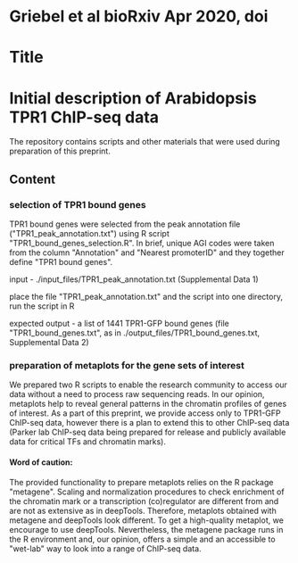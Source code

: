 # Griebel et al bioRxiv Apr 2020, doi
# Title
# Initial description of Arabidopsis TPR1 ChIP-seq data

The repository contains scripts and other materials that were used during preparation of this preprint.

## Content
### selection of TPR1 bound genes

TPR1 bound genes were selected from the peak annotation file ("TPR1_peak_annotation.txt") using R script "TPR1_bound_genes_selection.R". In brief, unique AGI codes were taken from the column "Annotation" and "Nearest promoterID" and they together define "TPR1 bound genes".

input - ./input_files/TPR1_peak_annotation.txt (Supplemental Data 1)

place the file "TPR1_peak_annotation.txt" and the script into one directory, run the script in R

expected output - a list of 1441 TPR1-GFP bound genes (file "TPR1_bound_genes.txt", as in ./output_files/TPR1_bound_genes.txt, Supplemental Data 2)


### preparation of metaplots for the gene sets of interest

We prepared two R scripts to enable the research community to access our data without a need to process raw sequencing reads.
In our opinion, metaplots help to reveal general patterns in the chromatin profiles of genes of interest.
As a part of this preprint, we provide access only to TPR1-GFP ChIP-seq data, however there is a plan to extend this to other ChIP-seq data (Parker lab ChIP-seq data being prepared for release and publicly available data for critical TFs and chromatin marks).

#### Word of caution:
The provided functionality to prepare metaplots relies on the R package "metagene". Scaling and normalization procedures to check enrichment of the chromatin mark or a transcription (co)regulator are different from and are not as extensive as in deepTools. Therefore, metaplots obtained with metagene and deepTools look different. To get a high-quality metaplot, we encourage to use deepTools. Nevertheless, the metagene package runs in the R environment and, our opinion, offers a simple and an accessible to "wet-lab" way to look into a range of ChIP-seq data.
